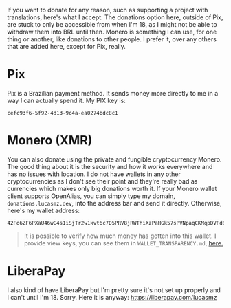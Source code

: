 If you want to donate for any reason, such as supporting a project with translations, here's what I accept:
The donations option here, outside of Pix, are stuck to only be accessible from when I'm 18, as I might not be able to withdraw them into BRL until then.
Monero is something I can use, for one thing or another, like donations to other people. I prefer it, over any others that are added here, except for Pix, really.

# Pix

Pix is a Brazilian payment method. It sends money more directly to me in a way I can actually spend it.
My PIX key is:
```
cefc93f6-5f92-4d13-9c4a-ea0274bdc8c1
```

# Monero (XMR)

You can also donate using the private and fungible cryptocurrency Monero. The good thing about it is the security and how it works everywhere and has no issues with location. I do not have wallets in any other cryptocurrencies as I don't see their point and they're really bad as currencies which makes only big donations worth it.
If your Monero wallet client supports OpenAlias, you can simply type my domain, `donations.lucasmz.dev`, into the address bar and send it directly. Otherwise, here's my wallet address:
```
42Fo6ZF6PXaU46wG4s1iSjTr2w1kvt6c7D5PRV8jRWThiXzPaHGk57sPVNpaqCKMqpDVFd6J3BEj2YZDVR4WdTtfQQxMnCy
```

> It is possible to verify how much money has gotten into this wallet. I provide view keys, you can see them in `WALLET_TRANSPARENCY.md`, [here.](/WALLET_TRANSPARENCY.md)

# LiberaPay

I also kind of have LiberaPay but I'm pretty sure it's not set up properly and I can't until I'm 18. Sorry. Here it is anyway:
https://liberapay.com/lucasmz